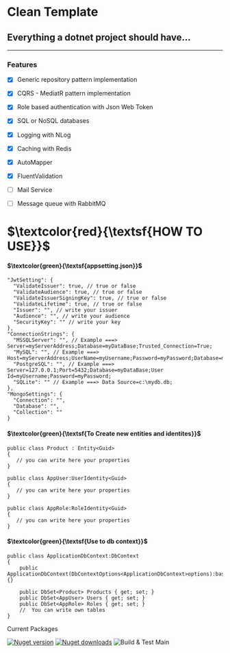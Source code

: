 <h1>Clean Template</h1> 
<h2>Everything a dotnet project should have...</h2><hr>
<h3>Features</h3>

- [x] Generic repository pattern implementation
- [x] CQRS - MediatR pattern implementation
- [x] Role based authentication with Json Web Token
- [x] SQL or NoSQL databases
- [x] Logging with NLog
- [x] Caching with Redis
- [x] AutoMapper
- [x] FluentValidation
- [ ] Mail Service
- [ ] Message queue with RabbitMQ




# $\textcolor{red}{\textsf{HOW TO USE}}$ 

#### $\textcolor{green}{\textsf{appsetting.json}}$ 
```
"JwtSetting": {
  "ValidateIssuer": true, // true or false
  "ValidateAudience": true, // true or false
  "ValidateIssuerSigningKey": true, // true or false
  "ValidateLifetime": true, // true or false
  "Issuer": "", // write your issuer
  "Audience": "", // write your audience
  "SecurityKey": "" // write your key
},
"ConnectionStrings": {
  "MSSQLServer": "", // Example ===> Server=myServerAddress;Database=myDataBase;Trusted_Connection=True;
  "MySQL": "", // Example ===> Host=myServerAddress;UserName=myUsername;Password=myPassword;Database=myDataBase;
  "PostgreSQL": "", // Example ===> Server=127.0.0.1;Port=5432;Database=myDataBase;User Id=myUsername;Password=myPassword;
  "SQLite": "" // Example ===> Data Source=c:\mydb.db;
},
"MongoSettings": {
  "Connection": "",
  "Database": "",
  "Collection": ""
}
```
#### $\textcolor{green}{\textsf{To Create new entities and identites}}$ 

```
public class Product : Entity<Guid>
{
   // you can write here your properties
}

public class AppUser:UserIdentity<Guid>
{
   // you can write here your properties 
}

public class AppRole:RoleIdentity<Guid>
{
   // you can write here your properties
}

```
#### $\textcolor{green}{\textsf{Use to db context}}$

```
public class ApplicationDbContext:DbContext
{
    public ApplicationDbContext(DbContextOptions<ApplicationDbContext>options):base(options){}

    public DbSet<Product> Products { get; set; }
    public DbSet<AppUser> Users { get; set; }
    public DbSet<AppRole> Roles { get; set; }
    //  You can write own tables
}

```


Current Packages

[![Nuget version](https://img.shields.io/nuget/v/blazored.localstorage.svg?logo=nuget)](https://www.nuget.org/packages/Blazored.LocalStorage/)
[![Nuget downloads](https://img.shields.io/nuget/dt/Blazored.LocalStorage?logo=nuget)](https://www.nuget.org/packages/Blazored.LocalStorage/)
![Build & Test Main](https://github.com/Blazored/LocalStorage/workflows/Build%20&%20Test%20Main/badge.svg)
